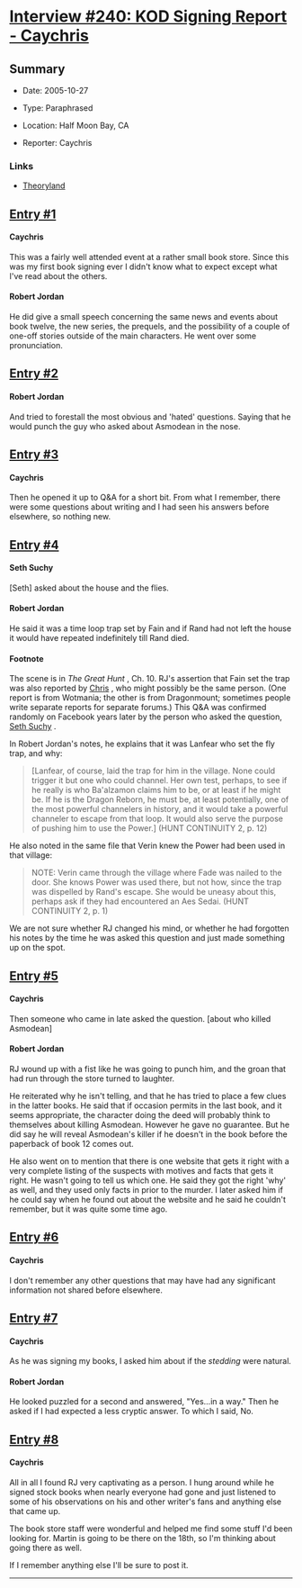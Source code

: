 # [Interview #240: KOD Signing Report - Caychris](https://www.theoryland.com/intvmain.php?i=240)

## Summary

- Date: 2005-10-27

- Type: Paraphrased

- Location: Half Moon Bay, CA

- Reporter: Caychris

### Links

- [Theoryland](http://theoryland.yuku.com/sreply/201210/t/frenzy-.html#.ToSY_b-4LqY)


## [Entry #1](https://www.theoryland.com/intvmain.php?i=240#1)

#### Caychris

This was a fairly well attended event at a rather small book store. Since this was my first book signing ever I didn't know what to expect except what I've read about the others.

#### Robert Jordan

He did give a small speech concerning the same news and events about book twelve, the new series, the prequels, and the possibility of a couple of one-off stories outside of the main characters. He went over some pronunciation.

## [Entry #2](https://www.theoryland.com/intvmain.php?i=240#2)

#### Robert Jordan

And tried to forestall the most obvious and 'hated' questions. Saying that he would punch the guy who asked about Asmodean in the nose.

## [Entry #3](https://www.theoryland.com/intvmain.php?i=240#3)

#### Caychris

Then he opened it up to Q&A for a short bit. From what I remember, there were some questions about writing and I had seen his answers before elsewhere, so nothing new.

## [Entry #4](https://www.theoryland.com/intvmain.php?i=240#4)

#### Seth Suchy

[Seth] asked about the house and the flies.

#### Robert Jordan

He said it was a time loop trap set by Fain and if Rand had not left the house it would have repeated indefinitely till Rand died.

#### Footnote

The scene is in
*The Great Hunt*
, Ch. 10. RJ's assertion that Fain set the trap was also reported by
[Chris](http://www.theoryland.com/intvmain.php?i=239#4)
, who might possibly be the same person. (One report is from Wotmania; the other is from Dragonmount; sometimes people write separate reports for separate forums.) This Q&A was confirmed randomly on Facebook years later by the person who asked the question,
[Seth Suchy](https://i.imgur.com/c4NN3gd.png)
.

In Robert Jordan's notes, he explains that it was Lanfear who set the fly trap, and why:

> [Lanfear, of course, laid the trap for him in the village. None could trigger it but one who could channel. Her own test, perhaps, to see if he really is who Ba'alzamon claims him to be, or at least if he might be. If he is the Dragon Reborn, he must be, at least potentially, one of the most powerful channelers in history, and it would take a powerful channeler to escape from that loop. It would also serve the purpose of pushing him to use the Power.] (HUNT CONTINUITY 2, p. 12)

He also noted in the same file that Verin knew the Power had been used in that village:

> NOTE: Verin came through the village where Fade was nailed to the door. She knows Power was used there, but not how, since the trap was dispelled by Rand's escape. She would be uneasy about this, perhaps ask if they had encountered an Aes Sedai. (HUNT CONTINUITY 2, p. 1)

We are not sure whether RJ changed his mind, or whether he had forgotten his notes by the time he was asked this question and just made something up on the spot.

## [Entry #5](https://www.theoryland.com/intvmain.php?i=240#5)

#### Caychris

Then someone who came in late asked the question. [about who killed Asmodean]

#### Robert Jordan

RJ wound up with a fist like he was going to punch him, and the groan that had run through the store turned to laughter.

He reiterated why he isn't telling, and that he has tried to place a few clues in the latter books. He said that if occasion permits in the last book, and it seems appropriate, the character doing the deed will probably think to themselves about killing Asmodean. However he gave no guarantee. But he did say he will reveal Asmodean's killer if he doesn't in the book before the paperback of book 12 comes out.

He also went on to mention that there is one website that gets it right with a very complete listing of the suspects with motives and facts that gets it right. He wasn't going to tell us which one. He said they got the right 'why' as well, and they used only facts in prior to the murder. I later asked him if he could say when he found out about the website and he said he couldn't remember, but it was quite some time ago.

## [Entry #6](https://www.theoryland.com/intvmain.php?i=240#6)

#### Caychris

I don't remember any other questions that may have had any significant information not shared before elsewhere.

## [Entry #7](https://www.theoryland.com/intvmain.php?i=240#7)

#### Caychris

As he was signing my books, I asked him about if the
*stedding*
were natural.

#### Robert Jordan

He looked puzzled for a second and answered, "Yes...in a way." Then he asked if I had expected a less cryptic answer. To which I said, No.

## [Entry #8](https://www.theoryland.com/intvmain.php?i=240#8)

#### Caychris

All in all I found RJ very captivating as a person. I hung around while he signed stock books when nearly everyone had gone and just listened to some of his observations on his and other writer's fans and anything else that came up.

The book store staff were wonderful and helped me find some stuff I'd been looking for. Martin is going to be there on the 18th, so I'm thinking about going there as well.

If I remember anything else I'll be sure to post it.


---

